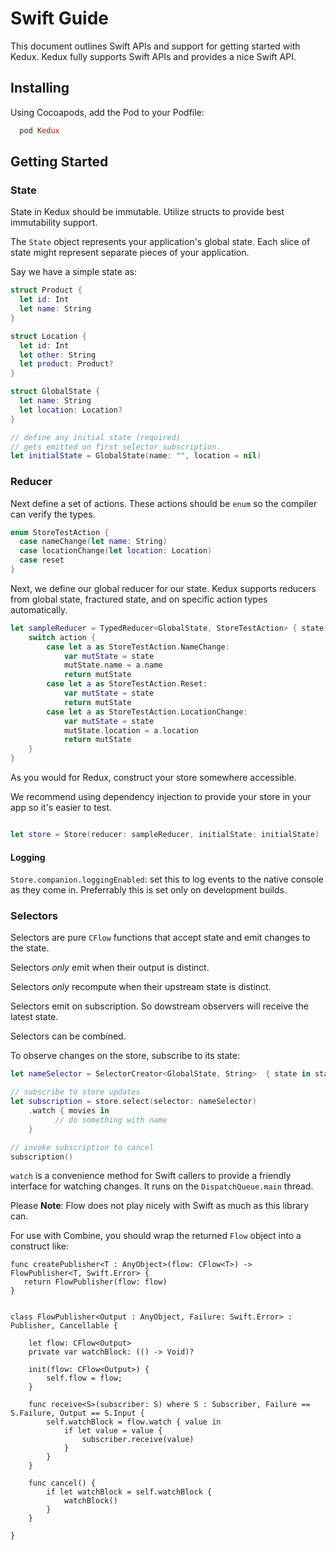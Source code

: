 # Swift Guide

This document outlines Swift APIs and support for getting started with Kedux.
Kedux fully supports Swift APIs and provides a nice Swift API.

## Installing

Using Cocoapods, add the Pod to your Podfile:

```ruby
  pod Kedux
```

## Getting Started

### State

State in Kedux should be immutable. Utilize structs to provide best immutability support.

The `State` object represents your application's global state. Each slice of state might represent separate pieces of your 
application. 

Say we have a simple state as:

```swift 
struct Product {
  let id: Int
  let name: String
}

struct Location {
  let id: Int
  let other: String
  let product: Product?
}

struct GlobalState {
  let name: String
  let location: Location?
}

// define any initial state (required)
// gets emitted on first selector subscription.
let initialState = GlobalState(name: "", location = nil)
```

### Reducer

Next define a set of actions. These actions should be `enum` so the compiler can verify 
the types.

```swift 
enum StoreTestAction {
  case nameChange(let name: String)
  case locationChange(let location: Location)
  case reset
}
```

Next, we define our global reducer for our state. Kedux supports reducers from global state, fractured state, 
and on specific action types automatically.

```swift 
let sampleReducer = TypedReducer<GlobalState, StoreTestAction> { state, action in 
    switch action {
        case let a as StoreTestAction.NameChange:
            var mutState = state
            mutState.name = a.name
            return mutState
        case let a as StoreTestAction.Reset:
            var mutState = state
            return mutState
        case let a as StoreTestAction.LocationChange:
            var mutState = state
            mutState.location = a.location
            return mutState
    }
}
```

As you would for Redux, construct your store somewhere accessible.

We recommend using dependency injection to provide your store in your app so it's easier to test.

```swift 

let store = Store(reducer: sampleReducer, initialState: initialState)

```

#### Logging

`Store.companion.loggingEnabled`: set this to log events to the native console as they come in. 
Preferrably this is set only on development builds.

### Selectors

Selectors are pure `CFlow` functions that accept state and emit changes to the state.

Selectors _only_ emit when their output is distinct. 

Selectors _only_ recompute when their upstream state is distinct.

Selectors emit on subscription. So dowstream observers will receive the latest state.

Selectors can be combined.

To observe changes on the store, subscribe to its state:

```swift 
let nameSelector = SelectorCreator<GlobalState, String>  { state in state.name }

// subscribe to store updates
let subscription = store.select(selector: nameSelector)
    .watch { movies in
          // do something with name
    }

// invoke subscription to cancel
subscription()
```

`watch` is a convenience method for Swift callers to provide a friendly interface for watching changes. It runs on the 
`DispatchQueue.main` thread.

Please **Note**: Flow does not play nicely with Swift as much as this library can. 

For use with Combine, you should wrap the returned `Flow` object into a construct like:
```
func createPublisher<T : AnyObject>(flow: CFlow<T>) -> FlowPublisher<T, Swift.Error> {
   return FlowPublisher(flow: flow)
}


class FlowPublisher<Output : AnyObject, Failure: Swift.Error> : Publisher, Cancellable {
    
    let flow: CFlow<Output>
    private var watchBlock: (() -> Void)?
    
    init(flow: CFlow<Output>) {
        self.flow = flow;
    }
    
    func receive<S>(subscriber: S) where S : Subscriber, Failure == S.Failure, Output == S.Input {
        self.watchBlock = flow.watch { value in
            if let value = value {
                subscriber.receive(value)
            }
        }
    }
    
    func cancel() {
        if let watchBlock = self.watchBlock {
            watchBlock()
        }
    }
    
}
```
